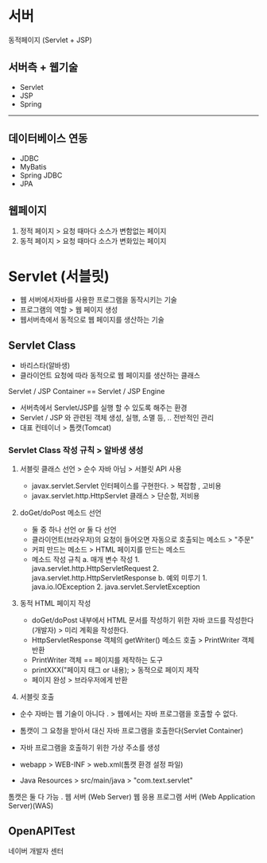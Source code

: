 # 서버
동적페이지 (Servlet + JSP)
## 서버측 + 웹기술
- Servlet
- JSP
- Spring
---

## 데이터베이스 연동
- JDBC
- MyBatis
- Spring JDBC
- JPA


## 웹페이지 
1. 정적 페이지 > 요청 때마다 소스가 변함없는 페이지
2. 동적 페이지 > 요청 때마다 소스가 변화있는 페이지



# Servlet (서블릿)
- 웹 서버에서자바를 사용한 프로그램을 동작시키는 기술
- 프로그램의 역할 > 웹 페이지 생성
- 웹서버측에서 동적으로 웹 페이지를 생산하는 기술


## Servlet Class 
- 바리스타(알바생)
- 클라이언트 요청에 따라 동적으로 웹 페이지를 생산하는 클래스 

Servlet / JSP Container \=\= Servlet / JSP Engine
- 서버측에서 Servlet/JSP를 실행 할 수 있도록 해주는 환경
- Servlet / JSP 와 관련된 객체 생성, 실행, 소멸 등, ..  전반적인 관리 
- 대표 컨테이너 > 톰캣(Tomcat)


### Servlet Class 작성 규칙 > 알바생 생성

1. 서블릿 클래스 선언 > 순수 자바 아님 > 서블릿 API 사용 
	- javax.servlet.Servlet 인터페이스를 구현한다.  > 복잡함 , 고비용
	- javax.servlet.http.HttpServlet 클래스 > 단순함,  저비용 
2. doGet/doPost 메소드 선언
	 - 둘 중 하나 선언 or 둘 다 선언 
	 - 클라이언트(브라우저)의 요청이 들어오면 자동으로 호출되는 메소드 > "주문" 
	 - 커피 만드는 메소드 > HTML 페이지를 만드는 메소드 
	 - 메소드 작성 규칙
		 a. 매개 변수 작성
			 1. java.servlet.http.HttpServletRequest
			 2. java.servlet.http.HttpServletResponse
		 b. 예외 미루기
			 1. java.io.IOException
			 2. java.servlet.ServletException


3. 동적 HTML 페이지 작성
	- doGet/doPost 내부에서 HTML 문서를 작성하기 위한 자바 코드를 작성한다 (개발자) > 미리 계획을 작성한다.
	- HttpServletResponse 객체의 getWriter() 메소드 호출 > PrintWriter 객체 반환 
	- PrintWriter 객체 \=\= 페이지를 제작하는 도구 
	- printXXX("페이지 태그 or 내용); > 동적으로 페이지 제작 
	- 페이지 완성 > 브라우저에게 반환 


4. 서블릿 호출
- 순수 자바는 웹 기술이 아니다 . > 웹에서는 자바 프로그램을 호출할 수 없다. 
- 톰캣이 그 요청을 받아서 대신 자바 프로그램을 호출한다(Servlet Container)
- 자바 프로그램을 호출하기 위한 가상 주소를 생성
- webapp > WEB-INF > web.xml(톰캣 환경 설정 파일)

- Java Resources > src/main/java > "com.text.servlet"

톰캣은 둘 다 가능 . 
웹 서버 (Web Server)
웹 응용 프로그램 서버 (Web Application Server)(WAS)



## OpenAPITest 
네이버 개발자 센터 

